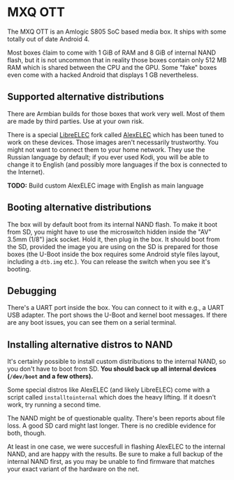 # MXQ OTT

The MXQ OTT is an Amlogic S805 SoC based media box. It ships with some totally out of date Android 4.

Most boxes ĉlaim to come with 1 GiB of RAM and 8 GiB of internal NAND flash, but it is not uncommon that in reality those boxes contain only 512 MB RAM which is shared between the CPU and the GPU. Some "fake" boxes even come with a hacked Android that displays 1 GB nevertheless.


## Supported alternative distributions

There are Armbian builds for those boxes that work very well. Most of them are made by third parties. Use at your own risk.

There is a special [LibreELEC](https://libreelec.tv) fork called [AlexELEC](https://github.com/AlexELEC/AE-AML) which has been tuned to work on these devices. Those images aren't necessarily trustworthy. You might not want to connect them to your home network. They use the Russian language by default; if you ever used Kodi, you will be able to change it to English (and possibly more languages if the box is connected to the Internet).

**TODO:** Build custom AlexELEC image with English as main language


## Booting alternative distributions

The box will by default boot from its internal NAND flash. To make it boot from SD, you might have to use the microswitch hidden inside the "AV" 3.5mm (1/8") jack socket. Hold it, then plug in the box. It should boot from the SD, provided the image you are using on the SD is prepared for those boxes (the U-Boot inside the box requires some Android style files layout, including a `dtb.img` etc.). You can release the switch when you see it's booting.


## Debugging

There's a UART port inside the box. You can connect to it with e.g., a UART USB adapter. The port shows the U-Boot and kernel boot messages. If there are any boot issues, you can see them on a serial terminal.


## Installing alternative distros to NAND

It's certainly possible to install custom distributions to the internal NAND, so you don't have to boot from SD. **You should back up all internal devices (`/dev/boot` and a few others).**

Some special distros like AlexELEC (and likely LibreELEC) come with a script called `installtointernal` which does the heavy lifting. If it doesn't work, try running a second time.

The NAND might be of questionable quality. There's been reports about file loss. A good SD card might last longer. There is no credible evidence for both, though.

At least in one case, we were succesfull in flashing AlexELEC to the internal NAND, and are happy with the results. Be sure to make a full backup of the internal NAND first, as you may be unable to find firmware that matches your exact variant of the hardware on the net.
